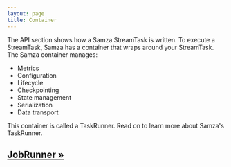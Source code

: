 ```yaml
---
layout: page
title: Container
---
```


The API section shows how a Samza StreamTask is written. To execute a StreamTask, Samza has a container that wraps around your StreamTask. The Samza container manages:

* Metrics
* Configuration
* Lifecycle
* Checkpointing
* State management
* Serialization
* Data transport

This container is called a TaskRunner. Read on to learn more about Samza's TaskRunner.

## [JobRunner &raquo;](job-runner.html)
